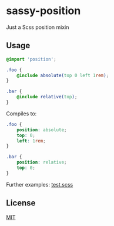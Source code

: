 # sassy-position

Just a Scss position mixin

## Usage

```scss
@import 'position';

.foo {
	@include absolute(top 0 left 1rem);
}

.bar {
	@include relative(top);
}
```

Compiles to:

```css
.foo {
	position: absolute;
	top: 0;
	left: 1rem;
}

.bar {
	position: relative;
	top: 0;
}
```

Further examples:
[test.scss](./test/test.scss)

## License

[MIT](./LICENSE)
